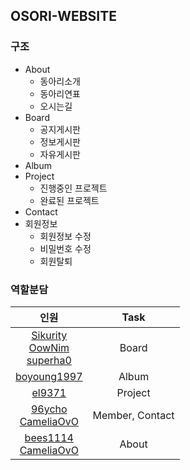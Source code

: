 ## OSORI-WEBSITE

### 구조

- About
  - 동아리소개
  - 동아리연표
  - 오시는길
- Board
  - 공지게시판
  - 정보게시판
  - 자유게시판
- Album
- Project
  - 진행중인 프로젝트
  - 완료된 프로젝트
- Contact
- 회원정보
  - 회원정보 수정
  - 비밀번호 수정
  - 회원탈퇴

### 역할분담  

|                    인원                    |       Task       |
| :--------------------------------------: | :--------------: |
| [Sikurity](https://github.com/Sikurity) <br> [OowNim](https://github.com/OowNim) <br> [superha0](https://github.com/superha0) |      Board       |
|  [boyoung1997](https://github.com/boyoung1997) | Album |
| [el9371](https://github.com/el9371) |     Project      |
| [96ycho](https://github.com/96ycho) <br> [CameliaOvO](https://github.com/CameliaOvO) | Member, Contact  |
| [bees1114](https://github.com/bees1114) <br> [CameliaOvO](https://github.com/CameliaOvO) | About |







